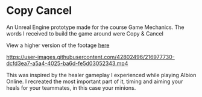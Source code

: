 # Copy Cancel
An Unreal Engine prototype made for the course Game Mechanics. The words I received to build the game around were Copy &amp; Cancel

View a higher version of the footage [here](https://youtu.be/M-BM5FU7Ehw)

https://user-images.githubusercontent.com/42802496/216977730-dcfd3ea7-a5a4-4025-ba6d-fe5d03052343.mp4

This was inspired by the healer gameplay I experienced while playing Albion Online. I recreated the most important part of it, timing and aiming your heals for your teammates, in this case your minions.
